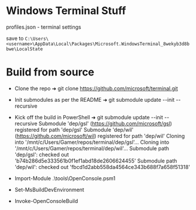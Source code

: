 # Windows Terminal Stuff

profiles.json - terminal settings

save to ```C:\Users\<username>\AppData\Local\Packages\Microsoft.WindowsTerminal_8wekyb3d8bbwe\LocalState```

# Build from source

- Clone the repo
➜  git clone https://github.com/microsoft/terminal.git
- Init submodules as per the README
➜  git submodule update --init --recursive
- Kick off the build in PowerShell
➜  git submodule update --init --recursive
Submodule 'dep/gsl' (https://github.com/microsoft/gsl) registered for path 'dep/gsl'
Submodule 'dep/wil' (https://github.com/microsoft/wil) registered for path 'dep/wil'
Cloning into '/mnt/c/Users/Gamer/repos/terminal/dep/gsl'...
Cloning into '/mnt/c/Users/Gamer/repos/terminal/dep/wil'...
Submodule path 'dep/gsl': checked out 'b74b286d5e333561b0f1ef1abd18de2606624455'
Submodule path 'dep/wil': checked out 'fbcd1d2abb558da4564ce343b688f7a658f51318'

- Import-Module .\tools\OpenConsole.psm1
- Set-MsBuildDevEnvironment
- Invoke-OpenConsoleBuild
